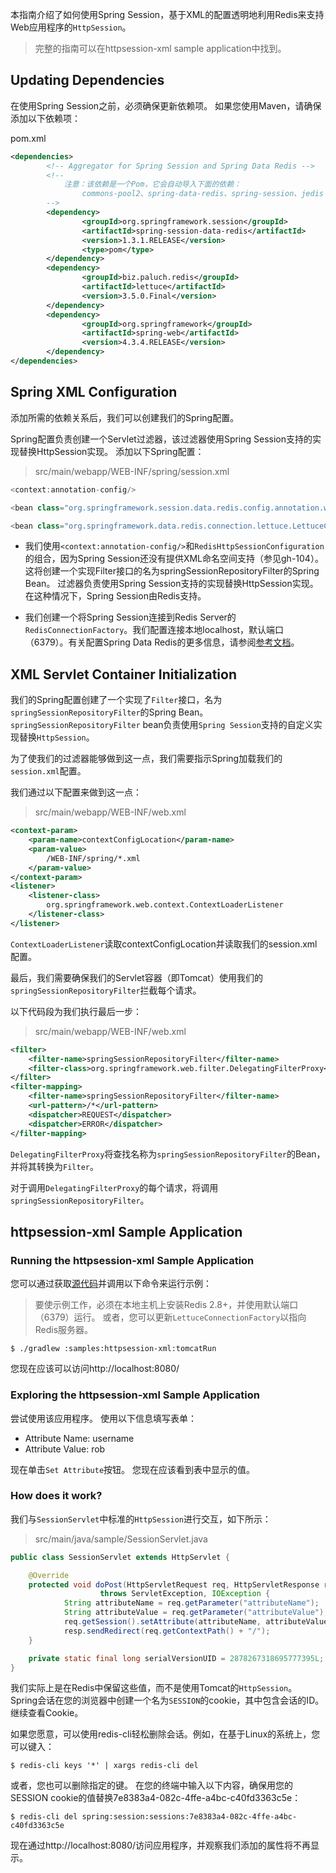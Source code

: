 本指南介绍了如何使用Spring Session，基于XML的配置透明地利用Redis来支持Web应用程序的`HttpSession`。

>完整的指南可以在httpsession-xml sample application中找到。

## Updating Dependencies
在使用Spring Session之前，必须确保更新依赖项。 如果您使用Maven，请确保添加以下依赖项：

pom.xml
```xml
<dependencies>
        <!-- Aggregator for Spring Session and Spring Data Redis -->
        <!-- 
            注意：该依赖是一个Pom，它会自动导入下面的依赖：
                commons-pool2、spring-data-redis、spring-session、jedis
        -->
        <dependency>
                <groupId>org.springframework.session</groupId>
                <artifactId>spring-session-data-redis</artifactId>
                <version>1.3.1.RELEASE</version>
                <type>pom</type>
        </dependency>
        <dependency>
                <groupId>biz.paluch.redis</groupId>
                <artifactId>lettuce</artifactId>
                <version>3.5.0.Final</version>
        </dependency>
        <dependency>
                <groupId>org.springframework</groupId>
                <artifactId>spring-web</artifactId>
                <version>4.3.4.RELEASE</version>
        </dependency>
</dependencies>
```
## Spring XML Configuration
添加所需的依赖关系后，我们可以创建我们的Spring配置。

Spring配置负责创建一个Servlet过滤器，该过滤器使用Spring Session支持的实现替换HttpSession实现。 添加以下Spring配置：

>src/main/webapp/WEB-INF/spring/session.xml

```java
<context:annotation-config/>

<bean class="org.springframework.session.data.redis.config.annotation.web.http.RedisHttpSessionConfiguration"/>

<bean class="org.springframework.data.redis.connection.lettuce.LettuceConnectionFactory"/>
```
- 我们使用`<context:annotation-config/>`和`RedisHttpSessionConfiguration`的组合，因为Spring Session还没有提供XML命名空间支持（参见gh-104）。
    这将创建一个实现Filter接口的名为springSessionRepositoryFilter的Spring Bean。
    过滤器负责使用Spring Session支持的实现替换HttpSession实现。在这种情况下，Spring Session由Redis支持。

- 我们创建一个将Spring Session连接到Redis Server的`RedisConnectionFactory`。我们配置连接本地localhost，默认端口（6379）。有关配置Spring Data Redis的更多信息，请参阅[参考文档](http://docs.spring.io/spring-data/data-redis/docs/current/reference/html/)。

## XML Servlet Container Initialization
我们的Spring配置创建了一个实现了`Filter`接口，名为`springSessionRepositoryFilter`的Spring Bean。
`springSessionRepositoryFilter` bean负责使用`Spring Session`支持的自定义实现替换`HttpSession`。

为了使我们的过滤器能够做到这一点，我们需要指示Spring加载我们的`session.xml`配置。 

我们通过以下配置来做到这一点：

>src/main/webapp/WEB-INF/web.xml

```xml
<context-param>
    <param-name>contextConfigLocation</param-name>
    <param-value>
        /WEB-INF/spring/*.xml
    </param-value>
</context-param>
<listener>
    <listener-class>
        org.springframework.web.context.ContextLoaderListener
    </listener-class>
</listener>
```

`ContextLoaderListener`读取contextConfigLocation并读取我们的session.xml配置。

最后，我们需要确保我们的Servlet容器（即Tomcat）使用我们的`springSessionRepositoryFilter`拦截每个请求。

以下代码段为我们执行最后一步：

>src/main/webapp/WEB-INF/web.xml
```xml
<filter>
    <filter-name>springSessionRepositoryFilter</filter-name>
    <filter-class>org.springframework.web.filter.DelegatingFilterProxy</filter-class>
</filter>
<filter-mapping>
    <filter-name>springSessionRepositoryFilter</filter-name>
    <url-pattern>/*</url-pattern>
    <dispatcher>REQUEST</dispatcher>
    <dispatcher>ERROR</dispatcher>
</filter-mapping>
```
`DelegatingFilterProxy`将查找名称为`springSessionRepositoryFilter`的Bean，并将其转换为`Filter`。

对于调用`DelegatingFilterProxy`的每个请求，将调用`springSessionRepositoryFilter`。

## httpsession-xml Sample Application
### Running the httpsession-xml Sample Application
您可以通过获取[源代码](https://github.com/spring-projects/spring-session/archive/1.3.1.RELEASE.zip)并调用以下命令来运行示例：

>要使示例工作，必须在本地主机上安装Redis 2.8+，并使用默认端口（6379）运行。 或者，您可以更新`LettuceConnectionFactory`以指向Redis服务器。

```text
$ ./gradlew :samples:httpsession-xml:tomcatRun
```

您现在应该可以访问http://localhost:8080/

### Exploring the httpsession-xml Sample Application
尝试使用该应用程序。 使用以下信息填写表单：

- Attribute Name: username
- Attribute Value: rob

现在单击`Set Attribute`按钮。 您现在应该看到表中显示的值。

### How does it work?
我们与`SessionServlet`中标准的`HttpSession`进行交互，如下所示：

>src/main/java/sample/SessionServlet.java

```java
public class SessionServlet extends HttpServlet {

    @Override
    protected void doPost(HttpServletRequest req, HttpServletResponse resp)
                    throws ServletException, IOException {
            String attributeName = req.getParameter("attributeName");
            String attributeValue = req.getParameter("attributeValue");
            req.getSession().setAttribute(attributeName, attributeValue);
            resp.sendRedirect(req.getContextPath() + "/");
    }

    private static final long serialVersionUID = 2878267318695777395L;
}
```
我们实际上是在Redis中保留这些值，而不是使用Tomcat的`HttpSession`。 Spring会话在您的浏览器中创建一个名为`SESSION`的cookie，其中包含会话的ID。继续查看Cookie。

如果您愿意，可以使用redis-cli轻松删除会话。例如，在基于Linux的系统上，您可以键入：
```text
$ redis-cli keys '*' | xargs redis-cli del
```

或者，您也可以删除指定的键。 在您的终端中输入以下内容，确保用您的SESSION cookie的值替换7e8383a4-082c-4ffe-a4bc-c40fd3363c5e：

```text
$ redis-cli del spring:session:sessions:7e8383a4-082c-4ffe-a4bc-c40fd3363c5e
```

现在通过http://localhost:8080/访问应用程序，并观察我们添加的属性将不再显示。
